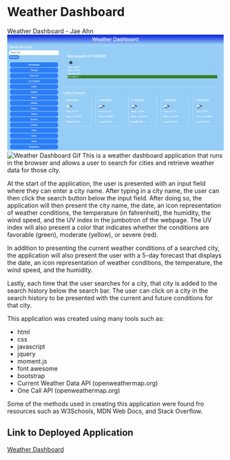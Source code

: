 # Weather Dashboard #
Weather Dashboard - Jae Ahn
![Weather Dashboard Screenshot](./assets/images/screenshot.png)
![Weather Dashboard Gif](./assets/images/weatherdashboard.gif)
This is a weather dashboard application that runs in the browser and allows a user to search for cities and retrieve weather data for those city.

At the start of the application, the user is presented with an input field where they can enter a city name.  After typing in a city name, the user can then click the search button below the input field.  After doing so, the application will then present the city name, the date, an icon representation of weather conditions, the temperature (in fahrenheit), the humidity, the wind speed, and the UV index in the jumbotron of the webpage.  The UV index will also present a color that indicates whether the conditions are favorable (green), moderate (yellow), or severe (red).

In addition to presenting the current weather conditions of a searched city, the application will also present the user with a 5-day forecast that displays the date, an icon representation of weather conditions, the temperature, the wind speed, and the humidity.

Lastly, each time that the user searches for a city, that city is added to the search history below the search bar.  The user can click on a city in the search history to be presented with the current and future conditions for that city.

This application was created using many tools such as:
* html
* css
* javascript
* jquery
* moment.js
* font awesome
* bootstrap
* Current Weather Data API (openweathermap.org)
* One Call API (openweathermap.org)

Some of the methods used in creating this application were found fro resources such as W3Schools, MDN Web Docs, and Stack Overflow.

Link to Deployed Application
---------------
[Weather Dashboard](https://ahnjaeyung.github.io/Weather_Dashboard/)
